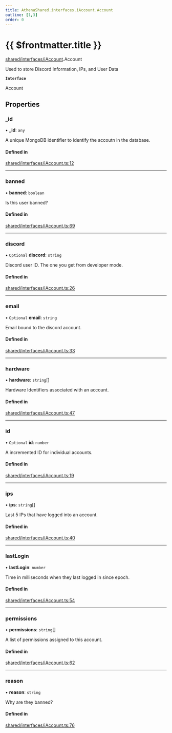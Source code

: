 ```yaml
---
title: AthenaShared.interfaces.iAccount.Account
outline: [1,3]
order: 0
---
```


# {{ $frontmatter.title }}


[shared/interfaces/iAccount](../modules/shared_interfaces_iAccount.md).Account

Used to store Discord Information, IPs, and User Data

**`Interface`**

Account

## Properties

### \_id

• **\_id**: `any`

A unique MongoDB identifier to identify the accoutn in the database.

#### Defined in

[shared/interfaces/iAccount.ts:12](https://github.com/Stuyk/altv-athena/blob/b7faa35/src/core/shared/interfaces/iAccount.ts#L12)

___

### banned

• **banned**: `boolean`

Is this user banned?

#### Defined in

[shared/interfaces/iAccount.ts:69](https://github.com/Stuyk/altv-athena/blob/b7faa35/src/core/shared/interfaces/iAccount.ts#L69)

___

### discord

• `Optional` **discord**: `string`

Discord user ID. The one you get from developer mode.

#### Defined in

[shared/interfaces/iAccount.ts:26](https://github.com/Stuyk/altv-athena/blob/b7faa35/src/core/shared/interfaces/iAccount.ts#L26)

___

### email

• `Optional` **email**: `string`

Email bound to the discord account.

#### Defined in

[shared/interfaces/iAccount.ts:33](https://github.com/Stuyk/altv-athena/blob/b7faa35/src/core/shared/interfaces/iAccount.ts#L33)

___

### hardware

• **hardware**: `string`[]

Hardware Identifiers associated with an account.

#### Defined in

[shared/interfaces/iAccount.ts:47](https://github.com/Stuyk/altv-athena/blob/b7faa35/src/core/shared/interfaces/iAccount.ts#L47)

___

### id

• `Optional` **id**: `number`

A incremented ID for individual accounts.

#### Defined in

[shared/interfaces/iAccount.ts:19](https://github.com/Stuyk/altv-athena/blob/b7faa35/src/core/shared/interfaces/iAccount.ts#L19)

___

### ips

• **ips**: `string`[]

Last 5 IPs that have logged into an account.

#### Defined in

[shared/interfaces/iAccount.ts:40](https://github.com/Stuyk/altv-athena/blob/b7faa35/src/core/shared/interfaces/iAccount.ts#L40)

___

### lastLogin

• **lastLogin**: `number`

Time in milliseconds when they last logged in since epoch.

#### Defined in

[shared/interfaces/iAccount.ts:54](https://github.com/Stuyk/altv-athena/blob/b7faa35/src/core/shared/interfaces/iAccount.ts#L54)

___

### permissions

• **permissions**: `string`[]

A list of permissions assigned to this account.

#### Defined in

[shared/interfaces/iAccount.ts:62](https://github.com/Stuyk/altv-athena/blob/b7faa35/src/core/shared/interfaces/iAccount.ts#L62)

___

### reason

• **reason**: `string`

Why are they banned?

#### Defined in

[shared/interfaces/iAccount.ts:76](https://github.com/Stuyk/altv-athena/blob/b7faa35/src/core/shared/interfaces/iAccount.ts#L76)
